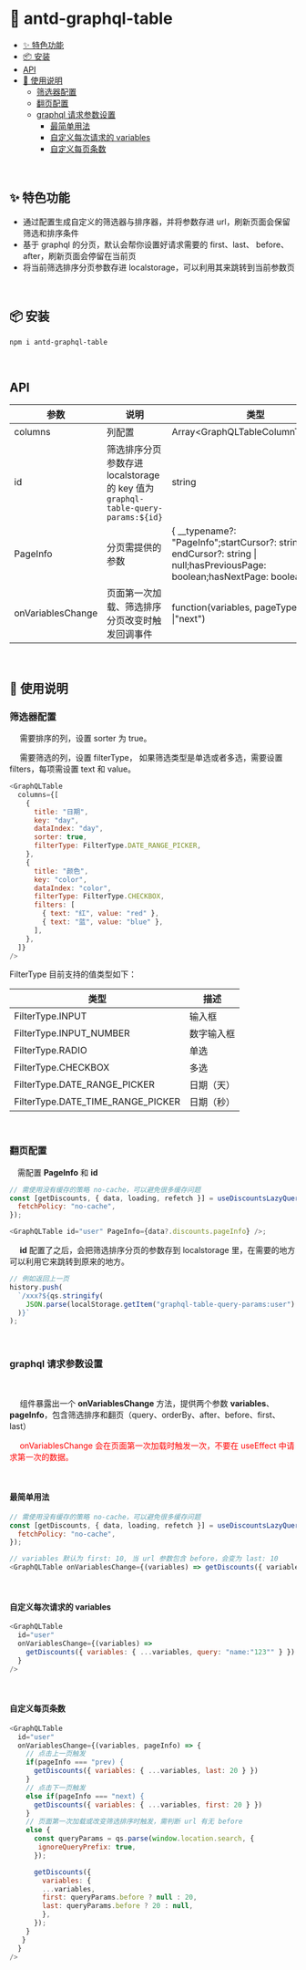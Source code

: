 <h1>🚀 antd-graphql-table</h1>

- [✨ 特色功能](#-特色功能)
- [📦 安装](#-安装)
- [API](#api)
- [🔨 使用说明](#-使用说明)
  - [筛选器配置](#筛选器配置)
  - [翻页配置](#翻页配置)
  - [graphql 请求参数设置](#graphql-请求参数设置)
    - [最简单用法](#最简单用法)
    - [自定义每次请求的 variables](#自定义每次请求的-variables)
    - [自定义每页条数](#自定义每页条数)

<center>
  <a class="other-link" href="https://github.com/shadowolfapp/antd-simple-table" alt="https://github.com/shadowolfapp/antd-simple-table"><i class="fab fa-github-square fa-2x" ></i></a>
</center>

<br/>

## ✨ 特色功能

- 通过配置生成自定义的筛选器与排序器，并将参数存进 url，刷新页面会保留筛选和排序条件
- 基于 graphql 的分页，默认会帮你设置好请求需要的 first、last、 before、 after，刷新页面会停留在当前页
- 将当前筛选排序分页参数存进 localstorage，可以利用其来跳转到当前参数页

<br/>

## 📦 安装

```
npm i antd-graphql-table
```

<br/>

## API

| 参数              | 说明                                                                             | 类型                                                                                                                                |
| ----------------- | -------------------------------------------------------------------------------- | ----------------------------------------------------------------------------------------------------------------------------------- |
| columns           | 列配置                                                                           | Array<GraphQLTableColumnType\<T>>                                                                                                   |
| id                | 筛选排序分页参数存进 localstorage 的 key 值为 `graphql-table-query-params:${id}` | string                                                                                                                              |
| PageInfo          | 分页需提供的参数                                                                 | { \_\_typename?: "PageInfo";startCursor?: string \| null; endCursor?: string \| null;hasPreviousPage: boolean;hasNextPage: boolean} |
| onVariablesChange | 页面第一次加载、筛选排序分页改变时触发回调事件                                   | function(variables, pageType: "prev" \|"next")                                                                                      |

<br/>

## 🔨 使用说明

### 筛选器配置

&emsp; 需要排序的列，设置 sorter 为 true。

&emsp; 需要筛选的列，设置 filterType， 如果筛选类型是单选或者多选，需要设置 filters，每项需设置 text 和 value。

```javascript
<GraphQLTable
  columns={[
    {
      title: "日期",
      key: "day",
      dataIndex: "day",
      sorter: true,
      filterType: FilterType.DATE_RANGE_PICKER,
    },
    {
      title: "颜色",
      key: "color",
      dataIndex: "color",
      filterType: FilterType.CHECKBOX,
      filters: [
        { text: "红", value: "red" },
        { text: "蓝", value: "blue" },
      ],
    },
  ]}
/>
```

FilterType 目前支持的值类型如下：

| 类型                              | 描述       |
| --------------------------------- | ---------- |
| FilterType.INPUT                  | 输入框     |
| FilterType.INPUT_NUMBER           | 数字输入框 |
| FilterType.RADIO                  | 单选       |
| FilterType.CHECKBOX               | 多选       |
| FilterType.DATE_RANGE_PICKER      | 日期（天） |
| FilterType.DATE_TIME_RANGE_PICKER | 日期（秒） |

<br/>

### 翻页配置

&emsp;需配置 **PageInfo** 和 **id**

```javascript
// 需使用没有缓存的策略 no-cache，可以避免很多缓存问题
const [getDiscounts, { data, loading, refetch }] = useDiscountsLazyQuery({
  fetchPolicy: "no-cache",
});

<GraphQLTable id="user" PageInfo={data?.discounts.pageInfo} />;
```

&emsp; **id** 配置了之后，会把筛选排序分页的参数存到 localstorage 里，在需要的地方可以利用它来跳转到原来的地方。

```javascript
// 例如返回上一页
history.push(
  `/xxx?${qs.stringify(
    JSON.parse(localStorage.getItem("graphql-table-query-params:user") || "{}")
  )}`
);
```

<br/>

### graphql 请求参数设置

<br />

&emsp; 组件暴露出一个 **onVariablesChange** 方法，提供两个参数 **variables**、**pageInfo**，包含筛选排序和翻页（query、orderBy、after、before、first、last）

&emsp; <font color="red"> onVariablesChange 会在页面第一次加载时触发一次，不要在 useEffect 中请求第一次的数据。</font>

<br />

#### 最简单用法

```javascript
// 需使用没有缓存的策略 no-cache，可以避免很多缓存问题
const [getDiscounts, { data, loading, refetch }] = useDiscountsLazyQuery({
  fetchPolicy: "no-cache",
});

// variables 默认为 first: 10, 当 url 参数包含 before，会变为 last: 10
<GraphQLTable onVariablesChange={(variables) => getDiscounts({ variables })} />;
```

<br />

#### 自定义每次请求的 variables

```javascript
<GraphQLTable
  id="user"
  onVariablesChange={(variables) =>
    getDiscounts({ variables: { ...variables, query: "name:"123"" } })
  }
/>
```

<br />

#### 自定义每页条数

```javascript
<GraphQLTable
  id="user"
  onVariablesChange={(variables, pageInfo) => {
    // 点击上一页触发
    if(pageInfo === "prev) {
      getDiscounts({ variables: { ...variables, last: 20 } })
    }
    // 点击下一页触发
    else if(pageInfo === "next) {
      getDiscounts({ variables: { ...variables, first: 20 } })
    }
    // 页面第一次加载或改变筛选排序时触发，需判断 url 有无 before
    else {
      const queryParams = qs.parse(window.location.search, {
       ignoreQueryPrefix: true,
      });

      getDiscounts({
        variables: {
        ...variables,
        first: queryParams.before ? null : 20,
        last: queryParams.before ? 20 : null,
        },
      });
    }
   }
  }
/>
```

